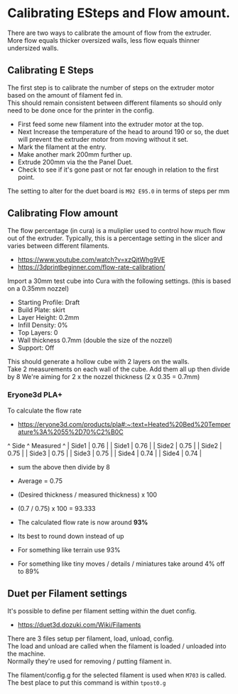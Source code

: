 # Calibrating ESteps and Flow amount.

There are two ways to calibrate the amount of flow from the extruder.  
More flow equals thicker oversized walls, less flow equals thinner undersized walls.


## Calibrating E Steps

The first step is to calibrate the number of steps on the extruder motor based on the amount of filament fed in.  
This should remain consistent between different filaments so should only need to be done once for the printer in the config.

  * First feed some new filament into the extruder motor at the top.
  * Next Increase the temperature of the head to around 190 or so, the duet will prevent the extruder motor from moving without it set.
  * Mark the filament at the entry.
  * Make another mark 200mm further up.
  * Extrude 200mm via the the Panel Duet.
  * Check to see if it's gone past or not far enough in relation to the first point.

The setting to alter for the duet board is `M92 E95.0` in terms of steps per mm


## Calibrating Flow amount

The flow percentage (in cura) is a muliplier used to control how much flow out of the extruder.
Typically, this is a percentage setting in the slicer and varies between different filaments.

  * https://www.youtube.com/watch?v=xzQjtWhg9VE
  * https://3dprintbeginner.com/flow-rate-calibration/

Import a 30mm test cube into Cura with the following settings.
(this is based on a 0.35mm nozzel)

  * Starting Profile: Draft
  * Build Plate: skirt
  * Layer Height: 0.2mm
  * Infill Density: 0%
  * Top Layers: 0
  * Wall thickness 0.7mm (double the size of the nozzel)
  * Support: Off

This should generate a hollow cube with 2 layers on the walls.  
Take 2 measurements on each wall of the cube.
Add them all up then divide by 8
We're aiming for 2 x the nozzel thickness (2 x 0.35 = 0.7mm)


### Eryone3d PLA+

To calculate the flow rate

  * https://eryone3d.com/products/pla#:~:text=Heated%20Bed%20Temperature%3A%2055%2D70%C2%B0C

^ Side ^ Measured ^
| Side1 | 0.76 |
| Side1 | 0.76 |
| Side2 | 0.75 |
| Side2 | 0.75 |
| Side3 | 0.75 |
| Side3 | 0.75 |
| Side4 | 0.74 |
| Side4 | 0.74 |

  * sum the above then divide by 8  
  * Average = 0.75

  * (Desired thickness / measured thickness) x 100
  * (0.7 / 0.75) x 100 = 93.333

  * The calculated flow rate is now around **93%**
  * Its best to round down instead of up
  * For something like terrain use 93%
  * For something like tiny moves / details / miniatures take around 4% off to 89%


## Duet per Filament settings

It's possible to define per filament setting within the duet config.

  * https://duet3d.dozuki.com/Wiki/Filaments

There are 3 files setup per filament, load, unload, config.  
The load and unload are called when the filament is loaded / unloaded into the machine.  
Normally they're used for removing / putting filament in.

The filament/config.g for the selected filament is used when `M703` is called.  
The best place to put this command is within `tpost0.g`

